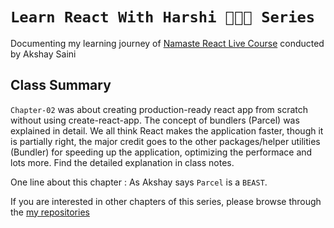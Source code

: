 # `Learn React With Harshi 👩🏻‍💻 Series`
   Documenting my learning journey of [Namaste React Live Course](https://learn.namastedev.com/) conducted by Akshay Saini

## Class Summary
`Chapter-02` was about creating production-ready react app from scratch without using create-react-app. The concept of bundlers (Parcel) was explained in detail. We all think React makes the application faster, though it is partially right, the major credit goes to the other packages/helper utilities (Bundler) for speeding up the application, optimizing the performace and lots more. Find the detailed explanation in class notes. 

One line about this chapter : As Akshay says `Parcel` is a `BEAST`.

If you are interested in other chapters of this series, please browse through the [my repositories](https://github.com/orgs/Learn-React-With-Harshi/repositories)
